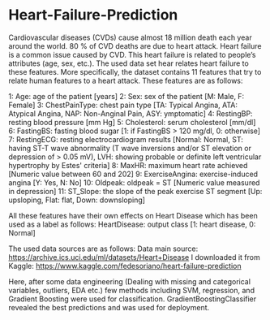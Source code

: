 # Heart-Failure-Prediction

Cardiovascular diseases (CVDs) cause almost 18 million death each year around the world.
80 % of CVD deaths are due to heart attack. Heart failure is a common issue caused by CVD. 
This heart failure is related to people’s attributes (age, sex, etc.). The used data set hear 
relates heart failure to these features. More specifically, the dataset contains 11 features
that try to relate human features to a heart attack. These features are as follows:

1: Age: age of the patient [years]
2: Sex: sex of the patient [M: Male, F: Female]
3: ChestPainType: chest pain type [TA: Typical Angina, ATA: Atypical Angina, NAP: Non-Anginal Pain, ASY: ymptomatic]
4: RestingBP: resting blood pressure [mm Hg]
5: Cholesterol: serum cholesterol [mm/dl]
6: FastingBS: fasting blood sugar [1: if FastingBS > 120 mg/dl, 0: otherwise]
7: RestingECG: resting electrocardiogram results [Normal: Normal, ST: having ST-T wave abnormality (T wave inversions and/or ST elevation or depression of > 0.05 mV), LVH: showing probable or definite left ventricular hypertrophy by Estes' criteria]
8: MaxHR: maximum heart rate achieved [Numeric value between 60 and 202]
9: ExerciseAngina: exercise-induced angina [Y: Yes, N: No]
10: Oldpeak: oldpeak = ST [Numeric value measured in depression]
11: ST_Slope: the slope of the peak exercise ST segment [Up: upsloping, Flat: flat, Down: downsloping]

All these features have their own effects on Heart Disease which has been used as a label as follows:
HeartDisease: output class [1: heart disease, 0: Normal]

The used data sources are as follows:
Data main source: https://archive.ics.uci.edu/ml/datasets/Heart+Disease
I downloaded it from Kaggle: https://www.kaggle.com/fedesoriano/heart-failure-prediction

Here, after some data engineering (Dealing with missing and categorical variables, outliers, EDA etc.) 
few methods including SVM, regression, and Gradient Boosting were used for classification. GradientBoostingClassifier
revealed the best predictions and was used for deployment.
